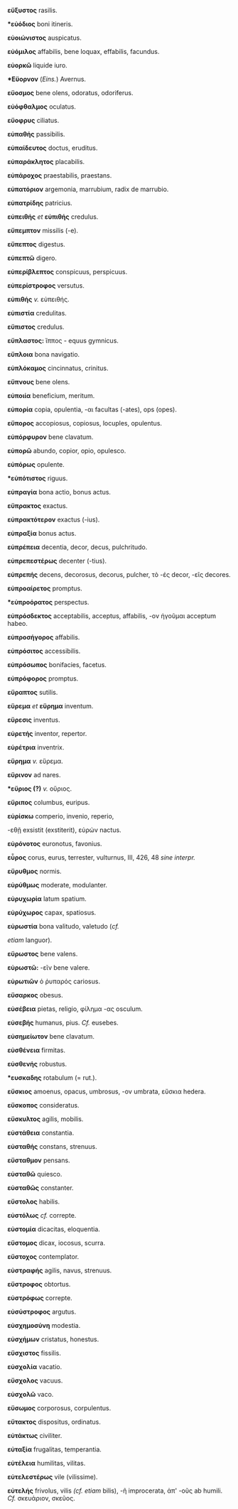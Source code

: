 **εὔξυστος** rasilis.

**\*εὐόδιος** boni itineris.

**εὐοιώνιστος** auspicatus.

**εὐόμιλος** affabilis, bene loquax, effabilis, facundus.

**εὐορκῶ** liquide iuro.

**\*Εὔορνον** (*Eins.*) Avernus.

**εὔοσμος** bene olens, odoratus, odoriferus.

**εὐόφθαλμος** oculatus.

**εὔοφρυς** ciliatus.

**εὐπαθής** passibilis.

**εὐπαίδευτος** doctus, eruditus.

**εὐπαράκλητος** placabilis.

**εὐπάροχος** praestabilis, praestans.

**εὐπατόριον** argemonia, marrubium, radix de marrubio.

**εὐπατρίδης** patricius.

**εὐπειθής** *et* **εὐπιθής** credulus.

**εὔπεμπτον** missilis (-e).

**εὔπεπτος** digestus.

**εὐπεπτῶ** digero.

**εὐπερίβλεπτος** conspicuus, perspicuus.

**εὐπερίστροφος** versutus.

**εὐπιθής** *v.* εὐπειθής.

**εὐπιστία** credulitas.

**εὔπιστος** credulus.

**εὔπλαστος:** ἵππος - equus gymnicus.

**εὔπλοια** bona navigatio.

**εὐπλόκαμος** cincinnatus, crinitus.

**εὔπνους** bene olens.

**εὐποιία** beneficium, meritum.

**εὐπορία** copia, opulentia, -αι facultas (-ates), ops (opes).

**εὔπορος** accopiosus, copiosus, locuples, opulentus.

**εὐπόρφυρον** bene clavatum.

**εὐπορῶ** abundo, copior, opio, opulesco.

**εὐπόρως** opulente.

**\*εὐπότιστος** riguus.

**εὐπραγία** bona actio, bonus actus.

**εὔπρακτος** exactus.

**εὐπρακτότερον** exactus (-ius).

**εὐπραξία** bonus actus.

**εὐπρέπεια** decentia, decor, decus, pulchritudo.

**εὐπρεπεστέρως** decenter (-tius).

**εὐπρεπής** decens, decorosus, decorus, pulcher, τὸ -ές decor, -εῖς
decores.

**εὐπροαίρετος** promptus.

**\*εὐπροόρατος** perspectus.

**εὐπρόσδεκτος** acceptabilis, acceptus, affabilis, -ον ἠγοῦμαι acceptum
habeo.

**εὐπροσήγορος** affabilis.

**εὐπρόσιτος** accessibilis.

**εὐπρόσωπος** bonifacies, facetus.

**εὐπρόφορος** promptus.

**εὔραπτος** sutilis.

**εὕρεμα** *et* **εὕρημα** inventum.

**εὕρεσις** inventus.

**εὑρετής** inventor, repertor.

**εὑρέτρια** inventrix.

**εὕρημα** *v.* εὕρεμα.

**εὔρινον** ad nares.

**\*εὔριος (?)** *v.* οὔριος.

**εὔριπος** columbus, euripus.

**εὑρίσκω** comperio, invenio, reperio,

-εθῇ exsistit (exstiterit), εὑρών nactus.

**εὐρόνοτος** euronotus, favonius.

**εὖρος** corus, eurus, terrester, vulturnus, III, 426, 48 *sine
interpr.*

**εὔρυθμος** normis.

**εὐρύθμως** moderate, modulanter.

**εὐρυχωρία** latum spatium.

**εὐρύχωρος** capax, spatiosus.

**εὐρωστία** bona valitudo, valetudo (*cf.*

*etiam* languor).

**εὔρωστος** bene valens.

**εὐρωστῶ:** -εῖν bene valere.

**εὐρωτιῶν** ὁ ῥυπαρός cariosus.

**εὔσαρκος** obesus.

**εὐσέβεια** pietas, religio, φίλημα -ας osculum.

**εὐσεβής** humanus, pius. *Cf.* eusebes.

**εὐσημείωτον** bene clavatum.

**εὐσθένεια** firmitas.

**εὐσθενής** robustus.

**\*ευσκαδης** rotabulum (= rut.).

**εὔσκιος** amoenus, opacus, umbrosus, -ον umbrata, εὔσκια hedera.

**εὔσκοπος** consideratus.

**εὔσκυλτος** agilis, mobilis.

**εὐστάθεια** constantia.

**εὐσταθής** constans, strenuus.

**εὔσταθμον** pensans.

**εὐσταθῶ** quiesco.

**εὐσταθῶς** constanter.

**εὔστολος** habilis.

**εὐστόλως** *cf.* correpte.

**εὐστομία** dicacitas, eloquentia.

**εὔστομος** dicax, iocosus, scurra.

**εὔστοχος** contemplator.

**εὐστραφής** agilis, navus, strenuus.

**εὔστροφος** obtortus.

**εὐστρόφως** correpte.

**εὐσύστροφος** argutus.

**εὐσχημοσύνη** modestia.

**εὐσχήμων** cristatus, honestus.

**εὔσχιστος** fissilis.

**εὐσχολία** vacatio.

**εὔσχολος** vacuus.

**εὐσχολῶ** vaco.

**εὔσωμος** corporosus, corpulentus.

**εὔτακτος** dispositus, ordinatus.

**εὐτάκτως** civiliter.

**εὐταξία** frugalitas, temperantia.

**εὐτέλεια** humilitas, vilitas.

**εὐτελεστέρως** vile (vilissime).

**εὐτελἡς** frivolus, vilis *(cf. etiam* bilis), -ῆ improcerata, ἀπ'
-οῦς ab humili. *Cf.* σκευάριον, σκεῦος.
